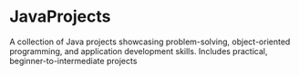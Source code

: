 # JavaProjects
A collection of Java projects showcasing problem-solving, object-oriented programming, and application development skills. Includes practical, beginner-to-intermediate projects
